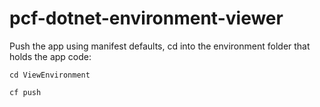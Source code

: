 # pcf-dotnet-environment-viewer

Push the app using manifest defaults, cd into the environment folder that holds the app code:
```
cd ViewEnvironment

cf push
```


